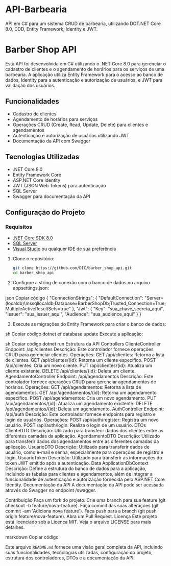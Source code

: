 # API-Barbearia
API em C# para um sistema CRUD de barbearia, utilizando DOT.NET Core 8.0, DDD, Entity Framework, Identity e JWT.


# Barber Shop API

Esta API foi desenvolvida em C# utilizando o .NET Core 8.0 para gerenciar o cadastro de clientes e o agendamento de horários para os serviços de uma barbearia. A aplicação utiliza Entity Framework para o acesso ao banco de dados, Identity para a autenticação e autorização de usuários, e JWT para validação dos usuários.

## Funcionalidades

- Cadastro de clientes
- Agendamento de horários para serviços
- Operações CRUD (Create, Read, Update, Delete) para clientes e agendamentos
- Autenticação e autorização de usuários utilizando JWT
- Documentação da API com Swagger

## Tecnologias Utilizadas

- .NET Core 8.0
- Entity Framework Core
- ASP.NET Core Identity
- JWT (JSON Web Tokens) para autenticação
- SQL Server
- Swagger para documentação da API

## Configuração do Projeto

### Requisitos

- [.NET Core SDK 8.0](https://dotnet.microsoft.com/download)
- [SQL Server](https://www.microsoft.com/sql-server/sql-server-downloads)
- [Visual Studio](https://visualstudio.microsoft.com/) ou qualquer IDE de sua preferência

1. Clone o repositório:
   ```sh
   git clone https://github.com/DIC/barber_shop_api.git
   cd barber_shop_api


2. Configure a string de conexão com o banco de dados no arquivo appsettings.json:

json
Copiar código
{
  "ConnectionStrings": {
    "DefaultConnection": "Server=(localdb)\\mssqllocaldb;Database=BarberShopDb;Trusted_Connection=True;MultipleActiveResultSets=true"
  },
  "Jwt": {
    "Key": "sua_chave_secreta_aqui",
    "Issuer": "sua_issuer_aqui",
    "Audience": "sua_audience_aqui"
  }
}


3. Execute as migrações do Entity Framework para criar o banco de dados:

sh
Copiar código
dotnet ef database update
Execute a aplicação:

sh
Copiar código
dotnet run
Estrutura da API
Controllers
ClienteController
Endpoint: /api/clientes
Descrição: Este controlador fornece operações CRUD para gerenciar clientes.
Operações:
GET /api/clientes: Retorna a lista de clientes.
GET /api/clientes/{id}: Retorna um cliente específico.
POST /api/clientes: Cria um novo cliente.
PUT /api/clientes/{id}: Atualiza um cliente existente.
DELETE /api/clientes/{id}: Deleta um cliente.
AgendamentoController
Endpoint: /api/agendamentos
Descrição: Este controlador fornece operações CRUD para gerenciar agendamentos de horários.
Operações:
GET /api/agendamentos: Retorna a lista de agendamentos.
GET /api/agendamentos/{id}: Retorna um agendamento específico.
POST /api/agendamentos: Cria um novo agendamento.
PUT /api/agendamentos/{id}: Atualiza um agendamento existente.
DELETE /api/agendamentos/{id}: Deleta um agendamento.
AuthController
Endpoint: /api/auth
Descrição: Este controlador fornece endpoints para registro e login de usuários.
Operações:
POST /api/auth/register: Registra um novo usuário.
POST /api/auth/login: Realiza o login de um usuário.
DTOs
ClienteDTO
Descrição: Utilizado para transferir dados dos clientes entre as diferentes camadas da aplicação.
AgendamentoDTO
Descrição: Utilizado para transferir dados dos agendamentos entre as diferentes camadas da aplicação.
UsuarioDTO
Descrição: Utilizado para transferir dados de usuário, como e-mail e senha, especialmente para operações de registro e login.
UsuarioToken
Descrição: Utilizado para transferir as informações do token JWT emitido após a autenticação.
Data
ApplicationDbContext
Descrição: Define a estrutura do banco de dados para a aplicação, incluindo as tabelas para clientes e agendamentos, além de integrar a funcionalidade de autenticação e autorização fornecida pelo ASP.NET Core Identity.
Documentação da API
A documentação da API pode ser acessada através do Swagger no endpoint /swagger.

Contribuição
Faça um fork do projeto.
Crie uma branch para sua feature (git checkout -b feature/nova-feature).
Faça commit das suas alterações (git commit -am 'Adiciona nova feature').
Faça push para a branch (git push origin feature/nova-feature).
Abra um Pull Request.
Licença
Este projeto está licenciado sob a Licença MIT. Veja o arquivo LICENSE para mais detalhes.

markdown
Copiar código

Este arquivo `README.md` fornece uma visão geral completa da API, incluindo suas funcionalidades, tecnologias utilizadas, configuração do projeto, estrutura dos controladores, DTOs e a documentação da API. 


